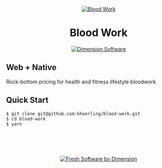 <center>

[![Blood Work][is-image]][ds-link]

Blood Work
==========
[![Dimension Software][html5-image]][ds-link]
</center>

Web + Native
------------
Rock-bottom pricing for health and fitness lifestyle bloodwork

## Quick Start

    $ git clone git@github.com:khoerling/blood-work.git
    $ cd blood-work
    $ yarn


<br />
<br />
<br />
<center>

[![Fresh Software by Dimension][ds-image]][ds-link]
</center>

[ds-link]: https://dimensionsoftware.com
[is-image]: https://dimensionsoftware.com/static/images/github/skull_keys.png
[html5-image]: http://img.shields.io/badge/HTML-5-blue.svg?style=flat
[ds-image]: https://dimensionsoftware.com/static/images/github/software_by.png
